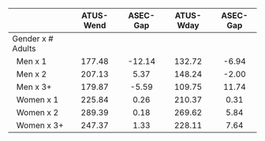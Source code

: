 
|                      |    ATUS-Wend |     ASEC-Gap |    ATUS-Wday |     ASEC-Gap |
| -------------------- | :----------: | :----------: | :----------: | :----------: |
| Gender x # Adults    |              |              |              |              |
| &nbsp;&nbsp;Men x 1  |       177.48 |       -12.14 |       132.72 |        -6.94 |
| &nbsp;&nbsp;Men x 2  |       207.13 |         5.37 |       148.24 |        -2.00 |
| &nbsp;&nbsp;Men x 3+ |       179.87 |        -5.59 |       109.75 |        11.74 |
| &nbsp;&nbsp;Women x 1 |       225.84 |         0.26 |       210.37 |         0.31 |
| &nbsp;&nbsp;Women x 2 |       289.39 |         0.18 |       269.62 |         5.84 |
| &nbsp;&nbsp;Women x 3+ |       247.37 |         1.33 |       228.11 |         7.64 |

